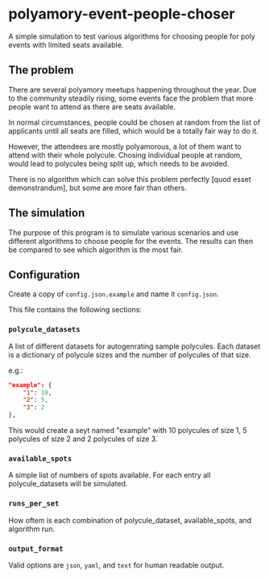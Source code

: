 # polyamory-event-people-choser

A simple simulation to test various algorithms for choosing people for poly events with limited
seats available.

## The problem

There are several polyamory meetups happening throughout the year. Due to the community steadily
rising, some events face the problem that more people want to attend as there are seats available.

In normal circumstances, people could be chosen at random from the list of applicants until all
seats are filled, which would be a totally fair way to do it.

However, the attendees are mostly polyamorous, a lot of them want to attend with their whole
polycule. Chosing individual people at random, would lead to polycules being split up, which needs
to be avoided.

There is no algorithm which can solve this problem perfectly [quod esset demonstrandum], but some
are more fair than others.

## The simulation

The purpose of this program is to simulate various scenarios and use different algorithms to choose
people for the events. The results can then be compared to see which algorithm is the most fair.

## Configuration

Create a copy of `config.json.example` and name it `config.json`.

This file contains the following sections:

### `polycule_datasets`

A list of different datasets for autogenrating sample polycules. Each dataset is a dictionary of
polycule sizes and the number of polycules of that size.

e.g.:

```json
"example": {
    "1": 10,
    "2": 5,
    "3": 2
},
```

This would create a seyt named "example" with 10 polycules of size 1, 5 polycules of size 2 and 2 polycules of size 3.

### `available_spots`

A simple list of numbers of spots available. For each entry all polycule_datasets will be simulated.

### `runs_per_set`

How oftem is each combination of polycule_dataset, available_spots, and algorithm run.

### `output_format`

Valid options are `json`, `yaml`, and `text` for human readable output.
